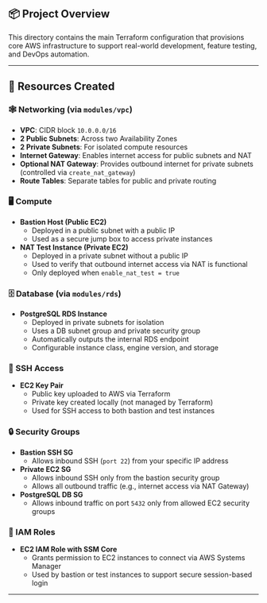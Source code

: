 ## 📦 Project Overview

This directory contains the main Terraform configuration that provisions core AWS infrastructure to support real-world development, feature testing, and DevOps automation.

---

## 🧱 Resources Created

### 🕸️ Networking (via `modules/vpc`)
- **VPC**: CIDR block `10.0.0.0/16`
- **2 Public Subnets**: Across two Availability Zones
- **2 Private Subnets**: For isolated compute resources
- **Internet Gateway**: Enables internet access for public subnets and NAT
- **Optional NAT Gateway**: Provides outbound internet for private subnets (controlled via `create_nat_gateway`)
- **Route Tables**: Separate tables for public and private routing

### 🖥️ Compute
- **Bastion Host (Public EC2)**
  - Deployed in a public subnet with a public IP
  - Used as a secure jump box to access private instances
- **NAT Test Instance (Private EC2)**
  - Deployed in a private subnet without a public IP
  - Used to verify that outbound internet access via NAT is functional
  - Only deployed when `enable_nat_test = true`

### 🗄️ Database (via `modules/rds`)
- **PostgreSQL RDS Instance**
  - Deployed in private subnets for isolation
  - Uses a DB subnet group and private security group
  - Automatically outputs the internal RDS endpoint
  - Configurable instance class, engine version, and storage

### 🔑 SSH Access
- **EC2 Key Pair**
  - Public key uploaded to AWS via Terraform
  - Private key created locally (not managed by Terraform)
  - Used for SSH access to both bastion and test instances

### 🔒 Security Groups
- **Bastion SSH SG**
  - Allows inbound SSH (`port 22`) from your specific IP address
- **Private EC2 SG**
  - Allows inbound SSH only from the bastion security group
  - Allows all outbound traffic (e.g., internet access via NAT Gateway)
- **PostgreSQL DB SG**
  - Allows inbound traffic on port `5432` only from allowed EC2 security groups

### 🔐 IAM Roles
- **EC2 IAM Role with SSM Core**
  - Grants permission to EC2 instances to connect via AWS Systems Manager
  - Used by bastion or test instances to support secure session-based login

---
